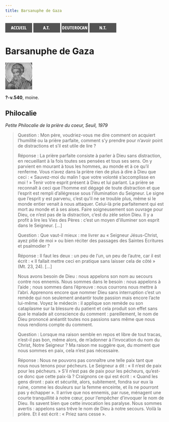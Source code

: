 ```yaml
---
title: Barsanuphe de Gaza
---
```

[<img src="/images/accueil.png">](/)
[<img src="/images/ancientestament.png">](/pages/ancientestament.html)
[<img src="/images/deuterocanoniques.png">](/pages/deuterocanoniques.html)
[<img src="/images/nouveautestament.png">](/pages/nouveautestament.html)

# Barsanuphe de Gaza

[<img src="/images/barsanuphedegaza.png">](https://fr.wikipedia.org/wiki/Barsanuphe_de_Gaza)

**?-v.540**, moine.


## Philocalie <a name="philocalie"></a>
*Petite Philocalie de la prière du coeur, Seuil, 1979*

>Question : Mon père, voudriez-vous me dire comment on acquiert l’humilité ou la prière parfaite, comment s’y prendre pour n’avoir point de distractions et s’il est utile de lire ?
>
>Réponse : La prière parfaite consiste à parler à Dieu sans distraction, en recueillant à la fois toutes ses pensées et tous ses sens. On y parvient en mourant à tous les hommes, au monde et à ce qu’il renferme. Vous n’avez dans la prière rien de plus à dire à Dieu que ceci : « Sauvez-moi du malin ! que votre volonté s’accomplisse en moi ! » Tenir votre esprit présent à Dieu et lui parlant. La prière se reconnaît à ceci que l’homme est dégagé de toute distraction et que l’esprit est rempli d’allégresse sous l’illumination du Seigneur. Le signe que l’esprit y est parvenu, c’est qu’il ne se trouble plus, même si le monde entier venait à nous attaquer. Celui-là prie parfaitement qui est mort au monde et à ses aises. Faire soigneusement son ouvrage pour Dieu, ce n’est pas de la distraction, c’est du zèle selon Dieu. Il y a profit à lire les Vies des Pères : c’est un moyen d’illuminer son esprit dans le Seigneur. […]
>
>Question : Que vaut-il mieux : me livrer au « Seigneur Jésus-Christ, ayez pitié de moi » ou bien réciter des passages des Saintes Ecritures et psalmodier ?
>
>Réponse : Il faut les deux : un peu de l’un, un peu de l’autre, car il est écrit : « Il fallait mettre ceci en pratique sans laisser cela de côté » (Mt. 23, 24). […]
>
>Nous avons besoin de Dieu : nous appelons son nom au secours contre nos ennemis. Nous sommes dans le besoin : nous appelons à l’aide ; nous sommes dans l’épreuve : nous courrons nous mettre à l’abri. Apprenons encore que nommer Dieu sans interruption c’est un remède qui non seulement anéantir toute passion mais encore l’acte lui-même. Voyez le médecin : il applique son remède ou son cataplasme sur la blessure du patient et cela produit son effet sans que le malade ait conscience du comment : pareillement, le nom de Dieu prononcé anéantit toutes nos passions sans même que nous nous rendions compte du comment.
>
>Question : Lorsque ma raison semble en repos et libre de tout tracas, n’est-il pas bon, même alors, de m’adonner à l’invocation du nom du Christ, Notre Seigneur ? Ma raison me suggère que, du moment que nous sommes en paix, cela n’est pas nécessaire.
>
>Réponse : Nous ne pouvons pas connaître une telle paix tant que nous nous tenons pour pécheurs. Le Seigneur a dit : « Il n’est de paix pour les pécheurs. » S’il n’est pas de paix pour les pécheurs, qu’est-ce donc que cette paix-là ? Craignons ce qui est écrit : « Quand les gens diront : paix et sécurité, alors, subitement, fondra sur eux la ruine, comme les douleurs sur la femme enceinte, et ils ne pourront pas y échapper ». Il arrive que nos ennemis, par ruse, ménagent une courte tranquillité à notre cœur, pour l’empêcher d’invoquer le nom de Dieu. Ils savent bien que cette invocation les paralyse. Nous sommes avertis : appelons sans trêve le nom de Dieu à notre secours. Voilà la prière. Et il est écrit : « Priez sans cesse ».